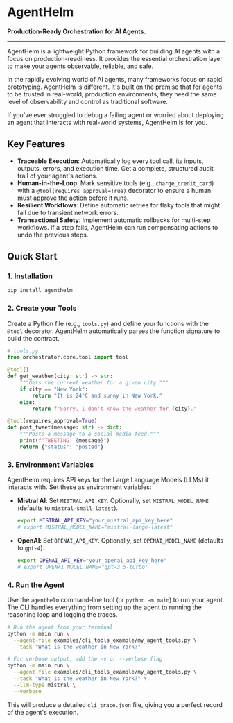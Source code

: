 # AgentHelm

**Production-Ready Orchestration for AI Agents.**

---

AgentHelm is a lightweight Python framework for building AI agents with a focus on production-readiness. It provides the essential orchestration layer to make your agents observable, reliable, and safe.

In the rapidly evolving world of AI agents, many frameworks focus on rapid prototyping. AgentHelm is different. It's built on the premise that for agents to be trusted in real-world, production environments, they need the same level of observability and control as traditional software.

If you've ever struggled to debug a failing agent or worried about deploying an agent that interacts with real-world systems, AgentHelm is for you.

## Key Features

-   **Traceable Execution**: Automatically log every tool call, its inputs, outputs, errors, and execution time. Get a complete, structured audit trail of your agent's actions.
-   **Human-in-the-Loop**: Mark sensitive tools (e.g., `charge_credit_card`) with a `@tool(requires_approval=True)` decorator to ensure a human must approve the action before it runs.
-   **Resilient Workflows**: Define automatic retries for flaky tools that might fail due to transient network errors.
-   **Transactional Safety**: Implement automatic rollbacks for multi-step workflows. If a step fails, AgentHelm can run compensating actions to undo the previous steps.

## Quick Start

### 1. Installation

```bash
pip install agenthelm
```

### 2. Create your Tools

Create a Python file (e.g., `tools.py`) and define your functions with the `@tool` decorator. AgentHelm automatically parses the function signature to build the contract.

```python
# tools.py
from orchestrator.core.tool import tool

@tool()
def get_weather(city: str) -> str:
    """Gets the current weather for a given city."""
    if city == "New York":
        return "It is 24°C and sunny in New York."
    else:
        return f"Sorry, I don't know the weather for {city}."

@tool(requires_approval=True)
def post_tweet(message: str) -> dict:
    """Posts a message to a social media feed."""
    print(f"TWEETING: {message}")
    return {"status": "posted"}
```

### 3. Environment Variables

AgentHelm requires API keys for the Large Language Models (LLMs) it interacts with. Set these as environment variables:

-   **Mistral AI**: Set `MISTRAL_API_KEY`. Optionally, set `MISTRAL_MODEL_NAME` (defaults to `mistral-small-latest`).
    ```bash
    export MISTRAL_API_KEY="your_mistral_api_key_here"
    # export MISTRAL_MODEL_NAME="mistral-large-latest"
    ```
-   **OpenAI**: Set `OPENAI_API_KEY`. Optionally, set `OPENAI_MODEL_NAME` (defaults to `gpt-4`).
    ```bash
    export OPENAI_API_KEY="your_openai_api_key_here"
    # export OPENAI_MODEL_NAME="gpt-3.5-turbo"
    ```

### 4. Run the Agent

Use the `agenthelm` command-line tool (or `python -m main`) to run your agent. The CLI handles everything from setting up the agent to running the reasoning loop and logging the traces.

```bash
# Run the agent from your terminal
python -m main run \
  --agent-file examples/cli_tools_example/my_agent_tools.py \
  --task "What is the weather in New York?"

# For verbose output, add the -v or --verbose flag
python -m main run \
  --agent-file examples/cli_tools_example/my_agent_tools.py \
  --task "What is the weather in New York?" \
  --llm-type mistral \
  --verbose
```

This will produce a detailed `cli_trace.json` file, giving you a perfect record of the agent's execution.